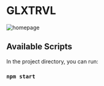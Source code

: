 # GLXTRVL

![homepage](https://user-images.githubusercontent.com/103094638/198012530-398e41a0-d170-4215-b346-fc8a205a9b09.png)

## Available Scripts

In the project directory, you can run:

### `npm start`

